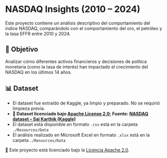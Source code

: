 # NASDAQ Insights (2010 – 2024)

Este proyecto contiene un análisis descriptivo del comportamiento del índice NASDAQ, comparándolo con el comportamiento del oro, el petróleo y la tasa EFFR entre 2010 y 2024.

## 📌 Objetivo

Analizar cómo diferentes activos financieros y decisiones de política monetaria (como la tasa de interés) han impactado el crecimiento del NASDAQ en los últimos 14 años.

## 📊 Dataset

- El dataset fue extraído de Kaggle, ya limpio y preparado. No se requirió limpieza previa.
- **📂 Dataset licenciado bajo [Apache License 2.0](http://www.apache.org/licenses/LICENSE-2.0); Fuente: [NASDAQ dataset – Sai Karthik (Kaggle)](https://www.kaggle.com/datasets/sai14karthik/nasdq-dataset)**
- El dataset está disponible en formato `.csv` está en la carpeta `./Resources/Data`
- El análisis realizado en Microsoft Excel en formato `.xlsx` está en la carpeta `./Resources/Data`


🔑 Este proyecto está licenciado bajo la [Licencia Apache 2.0](http://www.apache.org/licenses/LICENSE-2.0).